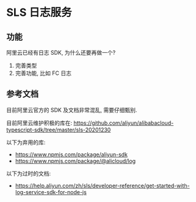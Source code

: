 # SLS 日志服务

## 功能

阿里云已经有日志 SDK, 为什么还要再做一个?

1. 完善类型
2. 完善功能, 比如 FC 日志

## 参考文档

目前阿里云官方的 SDK 及文档非常混乱, 需要仔细甄别.

目前阿里云维护积极的库在:
<https://github.com/aliyun/alibabacloud-typescript-sdk/tree/master/sls-20201230>

以下为弃用的库:

- <https://www.npmjs.com/package/aliyun-sdk>
- <https://www.npmjs.com/package/@alicloud/log>

以下为过时的文档:

- <https://help.aliyun.com/zh/sls/developer-reference/get-started-with-log-service-sdk-for-node-js>
